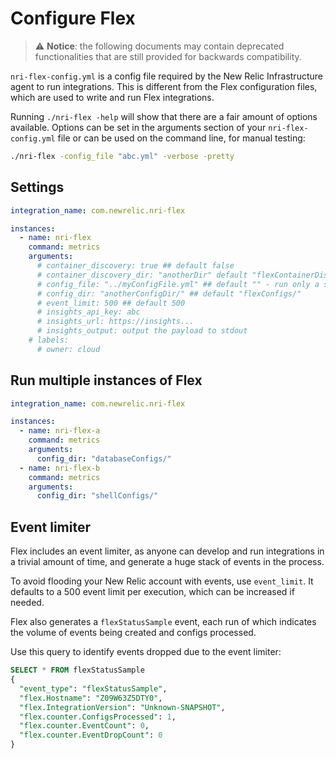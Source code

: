# Configure Flex

> ⚠️ **Notice**: the following documents may contain deprecated functionalities that are still provided for backwards compatibility. 

`nri-flex-config.yml` is a config file required by the New Relic Infrastructure agent to run integrations. This is different from the Flex configuration files, which are used to write and run Flex integrations.

Running `./nri-flex -help` will show that there are a fair amount of options available. Options can be set in the arguments section of your `nri-flex-config.yml` file or can be used on the command line, for manual testing:

```bash
./nri-flex -config_file "abc.yml" -verbose -pretty
```

## Settings

```yaml
integration_name: com.newrelic.nri-flex

instances:
  - name: nri-flex
    command: metrics
    arguments:
      # container_discovery: true ## default false
      # container_discovery_dir: "anotherDir" default "flexContainerDiscovery" 
      # config_file: "../myConfigFile.yml" ## default "" - run only a single specific config file
      # config_dir: "anotherConfigDir/" ## default "flexConfigs/"
      # event_limit: 500 ## default 500
      # insights_api_key: abc
      # insights_url: https://insights...
      # insights_output: output the payload to stdout
    # labels:
      # owner: cloud
```

## Run multiple instances of Flex

```yaml
integration_name: com.newrelic.nri-flex

instances:
  - name: nri-flex-a
    command: metrics
    arguments:
      config_dir: "databaseConfigs/"
  - name: nri-flex-b
    command: metrics
    arguments:
      config_dir: "shellConfigs/"
```

## Event limiter

Flex includes an event limiter, as anyone can develop and run integrations in a trivial amount of time, and generate a huge stack of events in the process. 

To avoid flooding your New Relic account with events, use `event_limit`. It defaults to a 500 event limit per execution, which can be increased if needed.

Flex also generates a `flexStatusSample` event, each run of which indicates the volume of events being created and configs processed.

Use this query to identify events dropped due to the event limiter:
```sql
SELECT * FROM flexStatusSample
{
  "event_type": "flexStatusSample",
  "flex.Hostname": "Z09W63Z5DTY0",
  "flex.IntegrationVersion": "Unknown-SNAPSHOT",
  "flex.counter.ConfigsProcessed": 1,
  "flex.counter.EventCount": 0,
  "flex.counter.EventDropCount": 0
}
```